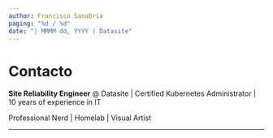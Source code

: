 ```yaml
---
author: Francisco Sanabria
paging: "%d / %d"
date: "| MMMM dd, YYYY | Datasite"
---
```


# Contacto

**Site Reliability Engineer** @ Datasite | Certified Kubernetes Administrator | 10 years of experience in IT

Professional Nerd | Homelab | Visual Artist

---
